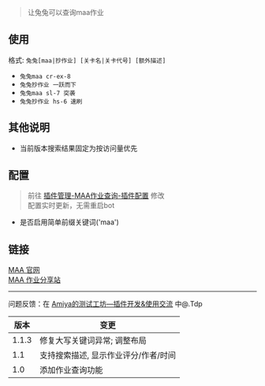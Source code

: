 > 让兔兔可以查询maa作业


## 使用
格式: `兔兔[maa|抄作业] [关卡名|关卡代号] [额外描述]` 

- `兔兔maa cr-ex-8`
- `兔兔抄作业 一跃而下`
- `兔兔maa sl-7 突袭`
- `兔兔抄作业 hs-6 速刷`


## 其他说明
- 当前版本搜索结果固定为按访问量优先

## 配置

> 前往 [插件管理-MAA作业查询-插件配置](https://console.amiyabot.com/#/plugin) 修改 <br>
> 配置实时更新，无需重启bot

- 是否启用简单前缀关键词('maa')

## 链接
[MAA 官网](https://maa.plus/)<br>
[MAA 作业分享站](https://prts.plus/)


---
   问题反馈：在 [Amiya的测试工坊—插件开发&使用交流](https://qun.qq.com/qqweb/qunpro/share?_wv=3&_wwv=128&appChannel=share&inviteCode=1XqeeRDjEVa&from=246610&biz=ka#/pc) 中@.Tdp


| 版本  | 变更                                 
|-------|-------------------------------------
| 1.1.3 | 修复大写关键词异常; 调整布局
| 1.1   | 支持搜索描述, 显示作业评分/作者/时间 
| 1.0   | 添加作业查询功能                    








